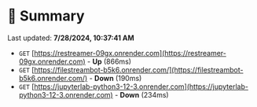 # 📖 Summary
Last updated: **7/28/2024, 10:37:41 AM**

- `GET` [https://restreamer-09gx.onrender.com](https://restreamer-09gx.onrender.com) - **Up** (866ms)
- `GET` [https://filestreambot-b5k6.onrender.com/](https://filestreambot-b5k6.onrender.com/) - **Down** (190ms)
- `GET` [https://jupyterlab-python3-12-3.onrender.com](https://jupyterlab-python3-12-3.onrender.com) - **Down** (234ms)
